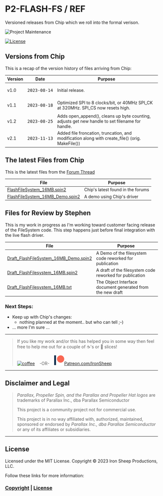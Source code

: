 # P2-FLASH-FS / REF
Versioned releases from Chip which we roll into the formal verison.

![Project Maintenance][maintenance-shield]

[![License][license-shield]](LICENSE)


## Versions from Chip
This is a recap of the version history of files arriving from Chip:

| Version | Date | Purpose |
| --- | --- | --- |
|  v1.0 | <PRE>2023-08-14</PRE> | Initial release.	 |
| v1.1 |  <PRE>2023-08-18</PRE> | Optimized SPI to 8 clocks/bit, or 40MHz SPI_CK at 320MHz. SPI\_CS now resets high.	|
| v1.2 |  <PRE>2023-08-25</PRE> | Adds open_append(), cleans up byte counting, adjusts get new handle to set filename for handle.
| v2.1 |  <PRE>2023-11-13</PRE> | Added file froncation, truncation, and modification along with create_file() (orig. MakeFile())

## The latest Files from Chip

This is the latest files from the [Forum Thread](https://forums.parallax.com/discussion/175470/on-board-flash-file-system/p2)

| File | Purpose |
| --- | --- |
| [FlashFileSystem_16MB.spin2](FlashFileSystem_16MB.spin2) | Chip's latest found in the forums |
| [FlashFileSystem\_16MB_Demo.spin2](FlashFileSystem_16MB_Demo.spin2) | A demo using Chip's driver |

## Files for Review by Stephen

This is my work in progress as I'm working toward customer facing release of the FileSystem code. This step happens just before final integration with the live flash driver.

| File | Purpose |
| --- | --- |
| [Draft\_FlashFileSystem\_16MB_Demo.spin2](Draft_FlashFileSystem_16MB_Demo.spin2) | A Demo of the filesystem code reworked for publication |
| [Draft\_FlashFilesystem_16MB.spin2](Draft_FlashFilesystem_16MB.spin2) | A draft of the filesystem code reworked for publication |
| [Draft\_FlashFilesystem_16MB.txt](Draft_FlashFilesystem_16MB.txt) | The Object Interface document generated from the new draft |


### Next Steps:

- Keep up with Chip's changes:
  - nothing planned at the moment.. but who can tell  ;-)
- ... more I'm sure ...

---

> If you like my work and/or this has helped you in some way then feel free to help me out for a couple of :coffee:'s or :pizza: slices!
>
> [![coffee](https://www.buymeacoffee.com/assets/img/custom_images/black_img.png)](https://www.buymeacoffee.com/ironsheep) &nbsp;&nbsp; -OR- &nbsp;&nbsp; [![Patreon](../DOCs/images/patreon.png)](https://www.patreon.com/IronSheep?fan_landing=true)[Patreon.com/IronSheep](https://www.patreon.com/IronSheep?fan_landing=true)

---

## Disclaimer and Legal

> *Parallax, Propeller Spin, and the Parallax and Propeller Hat logos* are trademarks of Parallax Inc., dba Parallax Semiconductor
>
> This project is a community project not for commercial use.
>
> This project is in no way affiliated with, authorized, maintained, sponsored or endorsed by *Parallax Inc., dba Parallax Semiconductor* or any of its affiliates or subsidiaries.

---

## License

Licensed under the MIT License. Copyright © 2023 Iron Sheep Productions, LLC.

Follow these links for more information:

### [Copyright](copyright) | [License](LICENSE)

[maintenance-shield]: https://img.shields.io/badge/maintainer-stephen%40ironsheep%2ebiz-blue.svg?style=for-the-badge

[license-shield]: https://camo.githubusercontent.com/bc04f96d911ea5f6e3b00e44fc0731ea74c8e1e9/68747470733a2f2f696d672e736869656c64732e696f2f6769746875622f6c6963656e73652f69616e74726963682f746578742d646976696465722d726f772e7376673f7374796c653d666f722d7468652d6261646765
